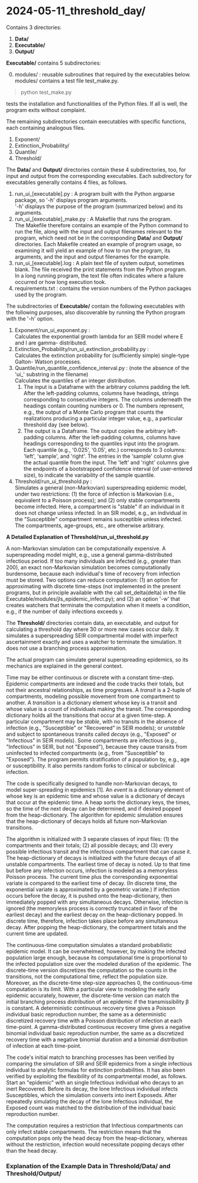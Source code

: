 # 2024-05-11_threshold_day/

Contains 3 directories:
1. **Data/**
2. **Executable/**
3. **Output/**

**Executable/** contains 5 subdirectories:

0. modules/ : reusable subroutines that required by the executables below.
modules/ contains a test file test_make.py.
> python test_make.py

tests the installation and functionalities of the Python files. If all is well, the program exits without complaint.

The remaining subdirectories contain executables with specific functions, each containing analogous files. 

1. Exponent/
2. Extinction_Probability/
3. Quantile/
4. Threshold/

The **Data/** and **Output/** directories contain these 4 subdirectories, too, for input and output from the corresponding executables. Each subdirectory for executables generally contains 4 files, as follows. 

1. run_ui_[executable].py : A program built with the Python argparse package, so '-h' displays program arguments.
<br>'-h' displays the purpose of the program (summarized below) and its arguments. 
2. run_ui_[executable]_make.py : A Makefile that runs the program.
<br>The Makefile therefore contains an example of the Python command to run the file, along with the input and output filenames relevant to the program, which need not be in the corresponding **Data/** and **Output/** directories. Each Makefile created an example of program usage, so examining it will yield an example of how to run the program, its arguments, and the input and output filenames for the example.
3. run_ui_[executable].log : A plain text file of system output, sometimes blank. The file received the print statements from the Python program.
<br>In a long running program, the text file often indicates where a failure occurred or how long execution took.
4. requirements.txt : contains the version numbers of the Python packages used by the program.

The subdirectories of **Executable/** contain the following executables with the following purposes, also discoverable by running the Python program with the '-h' option.

1. Exponent/run_ui_exponent.py :
<br> Calculates the exponential growth lambda for an SEIR model where E and I are gamma-
distributed.
2. Extinction_Probability/run_ui_extinction_probability.py :
<br> Calculates the extinction probability for (sufficiently simple) single-type Galton-
Watson processes.
3. Quantile/run_quantile_confidence_interval.py : (note the absence of the 'ui_' substring in the filename)
<br> Calculates the quantiles of an integer distribution.
   1. The input is a Dataframe with the arbitrary columns padding the left. After the left-padding columns, columns have headings, strings corresponding to consecutive integers. The columns underneath the headings contain counting numbers or 0. The numbers represent, e.g., the output of a Monte Carlo program that counts the realizations producing a particular integer value, e.g., a particular threshold day (see below).
   2. The output is a Dataframe. The output copies the arbitrary left-padding columns. After the left-padding columns, columns have headings corresponding to the quantiles input into the program. Each quantile (e.g., '0.025', '0.05', etc.) corresponds to 3 columns: 'left', 'sample', and 'right'.  The entries in the 'sample' column give the actual quantile from the input. The 'left' and 'right' columns give the endpoints of a bootstrapped confidence interval (of user-entered size), to indicate the variability of the sample quantile. 
4. Threshold/run_ui_threshold.py : 
<br> Simulates a general (non-Markovian) superspreading epidemic model, under two restrictions: (1) the force of infection is Markovian (i.e., equivalent to a Poisson process); and (2) only stable compartments become infected. Here, a compartment is "stable" if an individual in it does not change unless infected. In an SIR model, e.g., an individual in the "Susceptible" compartment remains susceptible unless infected. The compartments, age-groups, etc., are otherwise arbitrary.

**A Detailed Explanation of Threshold/run_ui_threshold.py**

A non-Markovian simulation can be computationally expensive. A superspreading model might, e.g., use a general gamma-distributed infectious period. If too many individuals are infected (e.g., greater than 200), an exact non-Markovian simulation becomes computationally burdensome, because each individual's time of recovery from infection must be stored. Two options can reduce computation: (1) an option for approximating with discrete time-steps (not implemented in the present programs, but in principle available with the call set_delta(delta) in the file Executable/modules/jls_epidemic_infect.py); and (2) an option '-w' that creates watchers that terminate the computation when it meets a condition, e.g., if the number of daily infections exceeds y.

The **Threshold/** directories contain data, an executable, and output for calculating a threshold day where 30 or more new cases occur daily. It simulates a superspreading SEIR compartmental model with imperfect ascertainment exactly and uses a watcher to terminate the simulation. It does not use a branching process approximation. 

The actual program can simulate general superspreading epidemics, so its mechanics are explained in the general context.

Time may be either continuous or discrete with a constant time-step. Epidemic compartments are indexed and the code tracks their totals, but not their ancestral relationships, as time progresses. A _transit_ is a 2-tuple of compartments, modeling possible movement from one compartment to another. A _transition_ is a dictionary element whose key is a transit and whose value is a count of individuals making the transit. The corresponding dictionary holds all the transitions that occur at a given time-step. A particular compartment may be _stable_, with no transits in the absence of infection (e.g., "Susceptible" or "Recovered" in SEIR models); or _unstable_ and subject to spontaneous transits called _decays_ (e.g., "Exposed" or "Infectious" in SEIR models). Some compartments are infectious (e.g., "Infectious" in SEIR, but not "Exposed"), because they cause transits from uninfected to infected compartments (e.g., from "Susceptible" to "Exposed"). The program permits stratification of a population by, e.g., age or susceptibility. It also permits random forks to clinical or subclinical infection. 

The code is specifically designed to handle non-Markovian decays, to model super-spreading in epidemics [1]. An _event_ is a dictionary element of whose key is an epidemic time and whose value is a dictionary of decays that occur at the epidemic time. A heap sorts the dictionary keys, the times, so the time of the next decay can be determined, and if desired popped from the heap-dictionary. The algorithm for epidemic simulation ensures that the heap-dictionary of decays holds all future non-Markovian transitions. 

The algorithm is initialized with 3 separate classes of input files: (1) the compartments and their totals; (2) all possible decays; and (3) every possible infectious transit and the infectious compartment that can cause it. The heap-dictionary of decays is initialized with the future decays of all unstable compartments. The earliest time of decay is noted. Up to that time but before any infection occurs, infection is modeled as a memoryless Poisson process. The current time plus the corresponding exponential variate is compared to the earliest time of decay. (In discrete time, the exponential variate is approximated by a geometric variate.) If infection occurs before the decay, it is pushed onto the heap-dictionary, then immediately popped with any simultaneous decays. Otherwise, infection is ignored (the memoryless process is correctly truncated in favor of the earliest decay) and the earliest decay on the heap-dictionary popped. In discrete time, therefore, infection takes place before any simultaneous decay. After popping the heap-dictionary, the compartment totals and the current time are updated. 

The continuous-time computation simulates a standard probabilistic epidemic model. It can be overwhelmed, however, by making the infected population large enough, because its computational time is proportional to the infected population size over the modeled duration of the epidemic. The discrete-time version discretizes the computation so the counts in the transitions, not the computational time, reflect the population size. Moreover, as the discrete-time step-size approaches 0, the continuous-time computation is its limit. With a particular view to modeling the early epidemic accurately, however, the discrete-time version can match the initial branching process distribution of an epidemic if the transmissibility &beta; is constant. A deterministic continuous recovery time gives a Poisson individual basic reproduction number, the same as a deterministic discretized recovery time with a Poisson distribution of infection at each time-point. A gamma-distributed continuous recovery time gives a negative binomial individual basic reproduction number, the same as a discretized recovery time with a negative binomial duration and a binomial distribution of infection at each time-point.

The code's initial match to branching processes has been verified by comparing the simulation of SIR and SEIR epidemics from a single infectious individual to analytic formulas for extinction probabilities. It has also been verified by exploiting the flexibility of its compartmental model, as follows. Start an "epidemic" with an single Infectious individual who decays to an inert Recovered. Before its decay, the lone Infectious individual infects Susceptibles, which the simulation converts into inert Exposeds. After repeatedly simulating the decay of the lone Infectious individual, the Exposed count was matched to the distribution of the individual basic reproduction number.

The computation requires a restriction that Infectious compartments can only infect stable compartments. The restriction means that the computation pops only the head decay from the heap-dictionary, whereas without the restriction, infection would necessitate popping decays other than the head decay.

### Explanation of the Example Data in Threshold/Data/ and Threshold/Output/ ###


